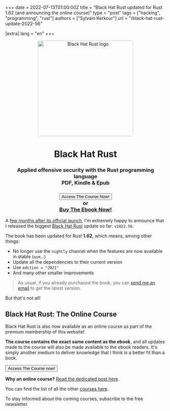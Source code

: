 +++
date = 2022-07-13T01:00:00Z
title = "Black Hat Rust updated for Rust 1.62 (and announcing the online course)"
type = "post"
tags = ["hacking", "programming", "rust"]
authors = ["Sylvain Kerkour"]
url = "/black-hat-rust-update-2022-56"

[extra]
lang = "en"
+++

<!--
## Update sur la page BHR

## Update June 2022

Black Hat RUst has been updated for Rust 1.61 and edition 2021

-->

<p align="center">
  <a href="#!" class="paddle_button" data-product="747735" data-theme="none"><img alt="Black Hat Rust logo" src="https://kerkour.com/books/black-hat-rust/black_hat_rust_cover.png" height="300" style="height: 300px; border-radius: 6px;" /></a>
  <h1 align="center">Black Hat Rust</h1>
  <h3 align="center">Applied offensive security with the Rust programming language <br /> PDF, Kindle & Epub</h3>
  <h3 align="center">
    <a href="/black-hat-rust/0">
      <button type="button" class="bloom-login inline-flex items-center mb-1 px-4 py-2.5 border border-transparent text-sm leading-4 font-medium rounded-md shadow-sm text-white bg-indigo-600 hover:bg-indigo-700">
        Access The Course Now!
      </button>
    </a> <br />
    or <br />
    <a href="#!" class="paddle_button" data-product="747735" style="padding: 20px; border-radius: 6px;">Buy The Ebook Now!</a>
  </h3>
</p>

A [few months after its official launch](https://kerkour.com/black-hat-rust-week-2021), I'm extremely happy to announce that I released the biggest [Black Hat Rust](https://kerkour.com/black-hat-rust) update so far: `v2022.56`.

The book has been updated for Rust **1.62**, which means, among other things:
- No longer use the `nightly` channel when the features are now available in stable (`asm`...)
- Update all the dependencies to their current version
- Use `edition = "2021"`
- And many other smaller improvements


> As usual, if you already purchased the book, you can [send me an email](https://kerkour.com) to get the latest version.

But that's not all!

## Black Hat Rust: The Online Course

Black Hat Rust is also now available as an online course as part of the premium membership of this website!

**The course contains the exact same content as the ebook**, and all updates made to the course will also be made available to the ebook readers. It's simply another medium to deliver knowledge that I think is a better fit than a book.


<div class="center">
  <a href="/black-hat-rust/0">
    <button type="button" class="inline-flex items-center mb-1 px-4 py-2.5 border border-transparent text-sm leading-4 font-medium rounded-md shadow-sm text-white bg-indigo-600 hover:bg-indigo-700">
       Access The Course now!
    </button>
  </a>
</div>

**Why an online course?** [Read the dedicated post here](/announcing-memberships).


You can find the list of all the other [courses here](/courses).

To stay informed about the coming courses, subscribe to the free newsletter.

<script src="https://cdn.paddle.com/paddle/paddle.js"></script>
<script type="text/javascript">
Paddle.Setup({ vendor: 138900 });
</script>
